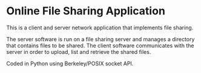 # Online File Sharing Application
This is a client and server network application that implements file sharing. 

The server software is run on a file sharing server and manages a directory that contains files to be shared. The client software communicates with the server in order to upload, list and retrieve the shared files.

Coded in Python using Berkeley/POSIX socket API.
